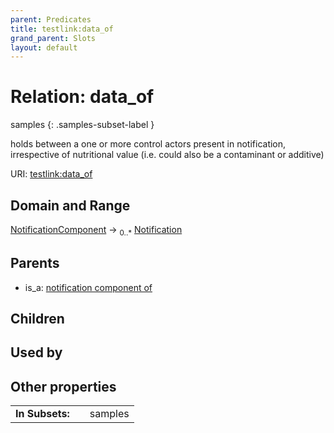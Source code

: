 ```yaml
---
parent: Predicates
title: testlink:data_of
grand_parent: Slots
layout: default
---
```


# Relation: data_of

samples
{: .samples-subset-label }


holds between a one or more control actors present in notification, irrespective of nutritional value (i.e. could also be a contaminant or additive)

URI: [testlink:data_of](https://w3id.org/testlink/vocab/data_of)

## Domain and Range

[NotificationComponent](NotificationComponent.md) ->  <sub>0..*</sub> [Notification](Notification.md)

## Parents

 *  is_a: [notification component of](notification_component_of.md)

## Children


## Used by


## Other properties

|  |  |  |
| --- | --- | --- |
| **In Subsets:** | | samples |

